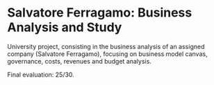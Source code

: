 # Salvatore Ferragamo: Business Analysis and Study
University project, consisting in the business analysis of an assigned company (Salvatore Ferragamo), focusing on business model canvas, governance, costs, revenues and budget analysis.

Final evaluation: 25/30.
